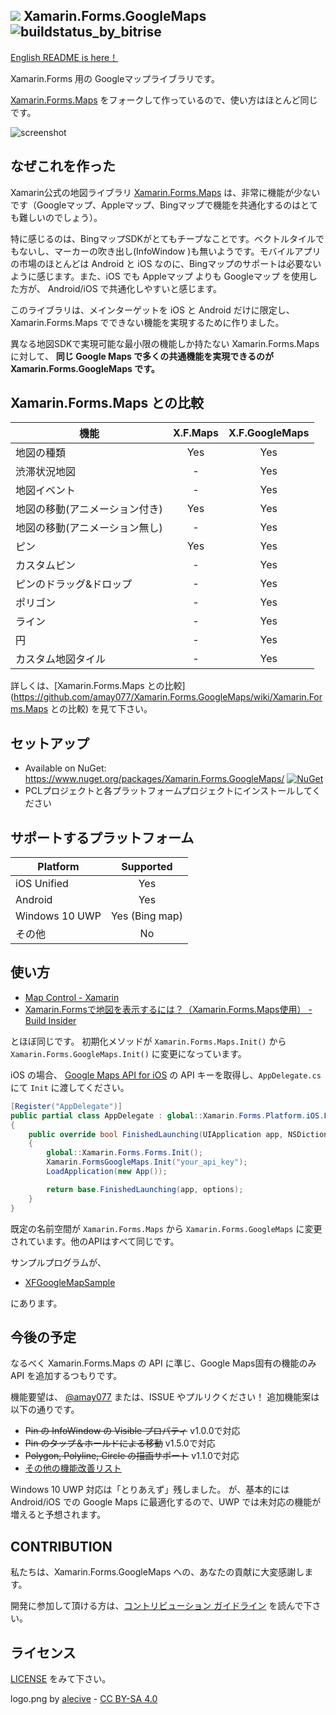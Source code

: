 ## ![](logo.png) Xamarin.Forms.GoogleMaps ![buildstatus_by_bitrise](https://www.bitrise.io/app/57c1455061c4af11.svg?token=AzWRh4pkJvZ30qLQSY9Nqg)


[English README is here！](README.md)

Xamarin.Forms 用の Googleマップライブラリです。

[Xamarin.Forms.Maps](https://github.com/xamarin/Xamarin.Forms) をフォークして作っているので、使い方はほとんど同じです。

![screenshot](screenshot01.png)

## なぜこれを作った

Xamarin公式の地図ライブラリ [Xamarin.Forms.Maps](https://developer.xamarin.com/guides/xamarin-forms/user-interface/map/) は、非常に機能が少ないです（Googleマップ、Appleマップ、Bingマップで機能を共通化するのはとても難しいのでしょう）。

特に感じるのは、BingマップSDKがとてもチープなことです。ベクトルタイルでもないし、マーカーの吹き出し(InfoWindow
)も無いようです。モバイルアプリの市場のほとんどは Android と iOS なのに、Bingマップのサポートは必要ないように感じます。また、iOS でも Appleマップ よりも Googleマップ を使用した方が、 Android/iOS で共通化しやすいと感じます。

このライブラリは、メインターゲットを iOS と Android だけに限定し、Xamarin.Forms.Maps でできない機能を実現するために作りました。

異なる地図SDKで実現可能な最小限の機能しか持たない Xamarin.Forms.Maps に対して、 **同じ Google Maps で多くの共通機能を実現できるのが Xamarin.Forms.GoogleMaps です。**

## Xamarin.Forms.Maps との比較

|機能|X.F.Maps|X.F.GoogleMaps|
| ------------------- | :-----------: | :-----------: |
|地図の種類|Yes|Yes|
|渋滞状況地図|-|Yes|
|地図イベント|-|Yes|
|地図の移動(アニメーション付き)|Yes|Yes|
|地図の移動(アニメーション無し)|-|Yes|
|ピン|Yes|Yes|
|カスタムピン|-|Yes|
|ピンのドラッグ&ドロップ|-|Yes|
|ポリゴン|-|Yes|
|ライン|-|Yes|
|円|-|Yes|
|カスタム地図タイル|-|Yes|


詳しくは、[Xamarin.Forms.Maps との比較](https://github.com/amay077/Xamarin.Forms.GoogleMaps/wiki/Xamarin.Forms.Maps との比較) を見て下さい。

## セットアップ

* Available on NuGet: https://www.nuget.org/packages/Xamarin.Forms.GoogleMaps/ [![NuGet](https://img.shields.io/nuget/v/Xam.Plugin.Geolocator.svg?label=NuGet)](https://www.nuget.org/packages/Xamarin.Forms.GoogleMaps/)
* PCLプロジェクトと各プラットフォームプロジェクトにインストールしてください

## サポートするプラットフォーム

|Platform|Supported|
| ------------------- | :-----------: |
|iOS Unified|Yes|
|Android|Yes|
|Windows 10 UWP|Yes (Bing map)|
|その他|No|

## 使い方

* [Map Control - Xamarin](https://developer.xamarin.com/guides/xamarin-forms/user-interface/map/)
* [Xamarin.Formsで地図を表示するには？（Xamarin.Forms.Maps使用） - Build Insider](http://www.buildinsider.net/mobile/xamarintips/0039)

とほぼ同じです。
初期化メソッドが ``Xamarin.Forms.Maps.Init()`` から ``Xamarin.Forms.GoogleMaps.Init()`` に変更になっています。

iOS の場合、 [Google Maps API for iOS](https://developers.google.com/maps/documentation/ios-sdk/) の API キーを取得し、``AppDelegate.cs`` にて ``Init`` に渡してください。

```csharp
[Register("AppDelegate")]
public partial class AppDelegate : global::Xamarin.Forms.Platform.iOS.FormsApplicationDelegate
{
    public override bool FinishedLaunching(UIApplication app, NSDictionary options)
    {
        global::Xamarin.Forms.Forms.Init();
        Xamarin.FormsGoogleMaps.Init("your_api_key");
        LoadApplication(new App());

        return base.FinishedLaunching(app, options);
    }
}
``` 

既定の名前空間が ``Xamarin.Forms.Maps`` から ``Xamarin.Forms.GoogleMaps`` に変更されています。他のAPIはすべて同じです。

サンプルプログラムが、

* [XFGoogleMapSample](https://github.com/amay077/Xamarin.Forms.GoogleMaps/tree/master/XFGoogleMapSample)

にあります。

## 今後の予定

なるべく Xamarin.Forms.Maps の API に準じ、Google Maps固有の機能のみ API を追加するつもりです。 

機能要望は、 [@amay077](https://twitter.com/amay077) または、ISSUE やプルリクください！
追加機能案は以下の通りです。

* ~~Pin の InfoWindow の Visible プロパティ~~ v1.0.0で対応
* ~~Pin のタップ＆ホールドによる移動~~ v1.5.0で対応
* ~~Polygon, Polyline, Circle の描画サポート~~ v1.1.0で対応
* [その他の機能改善リスト](https://github.com/amay077/Xamarin.Forms.GoogleMaps/labels/enhancement)

Windows 10 UWP 対応は「とりあえず」残しました。
が、基本的には Android/iOS での Google Maps に最適化するので、UWP では未対応の機能が増えると予想されます。  

## CONTRIBUTION

私たちは、Xamarin.Forms.GoogleMaps への、あなたの貢献に大変感謝します。

開発に参加して頂ける方は、[コントリビューション ガイドライン](CONTRIBUTING-ja.md) を読んで下さい。

## ライセンス

[LICENSE](LICENSE) をみて下さい。

logo.png by [alecive](http://www.iconarchive.com/show/flatwoken-icons-by-alecive.html) - [CC BY-SA 4.0](https://creativecommons.org/licenses/by-sa/4.0/deed)
